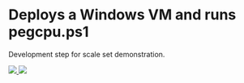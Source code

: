 # Deploys a Windows VM and runs pegcpu.ps1 
Development step for scale set demonstration.

<a href="https://portal.azure.com/#create/Microsoft.Template/uri/https%3A%2F%2Fraw.githubusercontent.com%2Fneilpeterson%2Fnepeters-azure-templates%2Fmaster%2Fwindows-custom-script-pegcpu%2Fazuredeploy.json" target="_blank">
    <img src="http://azuredeploy.net/deploybutton.png"/>
</a>
<a href="http://armviz.io/#/?load=https%3A%2F%2Fraw.githubusercontent.com%2Fneilpeterson%2Fnepeters-azure-templates%2Fmaster%2Fwindows-custom-script-pegcpu%2Fazuredeploy.json" target="_blank">
    <img src="http://armviz.io/visualizebutton.png"/>
</a>
